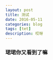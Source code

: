 ```yaml
---
layout: post
title: 测试
date: 2016-05-11
categories: blog
tags: [tet]
description: 哎呀    
---
```


###  珺珺你又看到了嘛